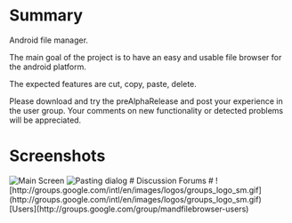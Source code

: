 # Summary #
Android file manager.

The main goal of the project is to have an easy and usable file browser for the android platform.

The expected features are cut, copy, paste, delete.

Please download and try the preAlphaRelease and post your experience in the user group. Your comments on new functionality or detected problems will be appreciated.

# Screenshots #
<img src='http://lh3.ggpht.com/_JXQc_lgJo9c/S1AX1IPODwI/AAAAAAAAAOM/wtUiqbUCrKM/device.png' alt='Main Screen' />
<img src='http://lh3.ggpht.com/_JXQc_lgJo9c/S1RKHo0sunI/AAAAAAAAAOw/ErqUqhSVvzQ/devicePasting.png' alt='Pasting dialog' />
# Discussion Forums #
![http://groups.google.com/intl/en/images/logos/groups_logo_sm.gif](http://groups.google.com/intl/en/images/logos/groups_logo_sm.gif)<br />
[Users](http://groups.google.com/group/mandfilebrowser-users)